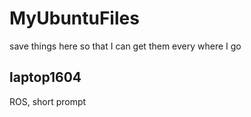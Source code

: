 # MyUbuntuFiles
save things here so that I can get them every where I go

## laptop1604
ROS, short prompt
